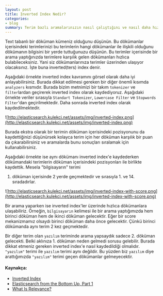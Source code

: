 ```yaml
---
layout: post
title: Inverted Index Nedir?
categories:
- blog
summary: Terim bazlı aramalarınızın nasıl çalıştığını ve nasıl daha hızlı çalıştığına bir gözün atın.  
---
```




Text tabanlı bir döküman kümeniz olduğunu düşünün. Bu dökümanlar içerisindeki terimlerinizi
bu terimlerin hangi dökümanlar ile ilişkili olduğunu dökümanın bilgisini bir yerde 
tuttuğunuzu düşünün. Bu terimler içerisinde bir arama yaptığınızda terimlere karşılık 
gelen dökümanları hızlıca bulabileceksiniz. Yani siz dökümanlarınıza terimler üzerinden
ulaşıyor olacaksınız. İşte buna inverted(ters) index denir. 

Aşağıdaki örnekte inverted index kavramını görsel olarak daha iyi anlayabilirsiniz. 
Burada dikkat edilmesi gereken bir diğer önemli kısımda `analyzers` kısmıdır. Burada
bizim metnimizi bir takım `tokenizer` ve `filter`lardan geçirerek inverted index olarak
kaydediyoruz. Aşağıdaki örnekte veriler sırasıyla `Standart Tokenizer`, `Lowercase Filter` 
ve `Stopwords Filter`'dan geçirilmektedir. Daha sonrada inverted index olarak 
kaydedilmektedir.

![http://elasticsearch.kulekci.net/assets/img/inverted-index.png](http://elasticsearch.kulekci.net/assets/img/inverted-index.png)

Burada ekstra olarak bir terimin döküman içerisindeki pozisyonunu da kaydettiğinizi 
düşünürsek kolayca terim için her döküman karşılık bir puan da çıkarabilirsiniz ve 
aramalarda bunu sonuçları sıralamak için kullanabilirsiniz. 

Aşağıdaki örnekte ise aynı dökümanı inverted index'e kaydederken dökümandaki terimlerin 
döküman içerisindeki pozisyonları ile birlikte kaydettik. Mesela "bilgisayarın" terimi 
1. döküman içerisinde 2 yerde geçmektedir ve sırasıyla 1. ve 14. sıradadırlar. 

![http://elasticsearch.kulekci.net/assets/img/inverted-index-with-score.png](http://elasticsearch.kulekci.net/assets/img/inverted-index-with-score.png)

Bir arama yaparken ise inverted index'ler üzerinde hızlıca dökümanlara ulaşabiliriz. 
Örneğin, `bilgisayarın` kelimesi ile bir arama yaptığımızda hem birinci döküman hem de 
ikinci döküman gelecektir. Eğer bir score mekanizmamız olsaydı birinci döküman daha önce gelecektir. Çünkü birinci dökümanda aynı terim 2 kez geçmektedir. 

Bir diğer terim olan `yazılım` teriminde arama yapsaydık sadece 2. döküman gelecekti. 
Belki aklınıza 1. döküman neden gelmedi sorusu gelebilir. Burada dikkat etmeniz gereken inverted index'e nasıl kaydedildiği olmalıdır. `"yazılım"` terimi ile `yazılım` terimi 
aynı değildir. Bu yüzden biz `yazılım` diye arattığımızda `"yazılım"` terimi geçen 
dökümanlar gelmeyecektir.

#### Kaynakça: 

 - [Inverted Index](https://www.elastic.co/guide/en/elasticsearch/guide/current/inverted-index.html)
 - [Elasticsearch from the Bottom Up, Part 1](https://www.elastic.co/blog/found-elasticsearch-from-the-bottom-up)
 - [What Is Relevance?](https://www.elastic.co/guide/en/elasticsearch/guide/current/relevance-intro.html)